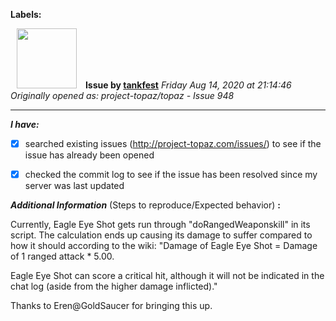 **Labels:**



<a href="https://github.com/tankfest"><img src="https://avatars1.githubusercontent.com/u/37684138?v=4" width="96" height="96" hspace="10"></img></a> **Issue by [tankfest](https://github.com/tankfest)**
_Friday Aug 14, 2020 at 21:14:46_
_Originally opened as: project-topaz/topaz - Issue 948_

----

<!-- place 'x' mark between square [] brackets to checkmark box -->
**_I have:_**

- [x] searched existing issues (http://project-topaz.com/issues/) to see if the issue has already been opened
- [x] checked the commit log to see if the issue has been resolved since my server was last updated

**_Additional Information_** (Steps to reproduce/Expected behavior) **:** 

Currently, Eagle Eye Shot gets run through "doRangedWeaponskill" in its script.  The calculation ends up causing its damage to suffer compared to how it should according to the wiki: "Damage of Eagle Eye Shot = Damage of 1 ranged attack * 5.00.
Eagle Eye Shot can score a critical hit, although it will not be indicated in the chat log (aside from the higher damage inflicted)."

Thanks to Eren@GoldSaucer for bringing this up.
